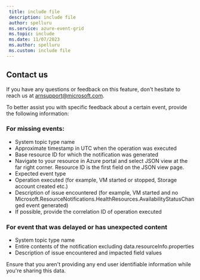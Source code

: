 ```yaml
---
 title: include file
 description: include file
 author: spelluru
 ms.service: azure-event-grid
 ms.topic: include
 ms.date: 11/07/2023
 ms.author: spelluru
 ms.custom: include file
---
```


## Contact us
If you have any questions or feedback on this feature, don't hesitate to reach us at [arnsupport@microsoft.com](mailto:arnsupport@microsoft.com). 

To better assist you with specific feedback about a certain event, provide the following information: 
 
### For missing events:

- System topic type name
- Approximate timestamp in UTC when the operation was executed
- Base resource ID for which the notification was generated
- Navigate to your resource in Azure portal and select JSON view at the far right corner. Resource ID is the first field on the JSON view page.
- Expected event type
- Operation executed (for example, VM  started or stopped, Storage account created etc.)
- Description of issue encountered (for example, VM started and no Microsoft.ResourceNotifications.HealthResources.AvailabilityStatusChanged event generated)
- If possible, provide the correlation ID of operation executed 

### For event that was delayed or has unexpected content

- System topic type name
- Entire contents of the notification excluding data.resourceInfo.properties
- Description of issue encountered and impacted field values

Ensure that you aren't providing any end user identifiable information while you're sharing this data. 